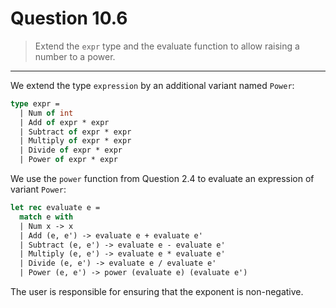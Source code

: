 # Question 10.6

> Extend the `expr` type and the evaluate function to allow raising a number to a power.

---

We extend the type `expression` by an additional variant named `Power`:
```ocaml
type expr =
  | Num of int
  | Add of expr * expr
  | Subtract of expr * expr
  | Multiply of expr * expr
  | Divide of expr * expr
  | Power of expr * expr
```
We use the `power` function from Question 2.4 to evaluate an expression of variant `Power`:
```ocaml
let rec evaluate e =
  match e with
  | Num x -> x
  | Add (e, e') -> evaluate e + evaluate e'
  | Subtract (e, e') -> evaluate e - evaluate e'
  | Multiply (e, e') -> evaluate e * evaluate e'
  | Divide (e, e') -> evaluate e / evaluate e'
  | Power (e, e') -> power (evaluate e) (evaluate e')
```
The user is responsible for ensuring that the exponent is non-negative.
